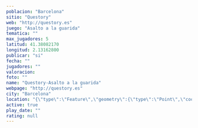 ```yaml
---
poblacion: "Barcelona"
sitio: "Questory"
web: "http://questory.es"
juego: "Asalto a la guarida"
tematica: ""
max_jugadores: 5
latitud: 41.38082170
longitud: 2.13162800
publicar: "si"
fecha: ""
jugadores: ""
valoracion: 
foto: ""
name: "Questory-Asalto a la guarida"
webpage: "http://questory.es"
city: "Barcelona"
location: "{\"type\":\"Feature\",\"geometry\":{\"type\":\"Point\",\"coordinates\":[2.131628,41.3808217]}}"
active: true
play_date: ""
rating: null
---
```

